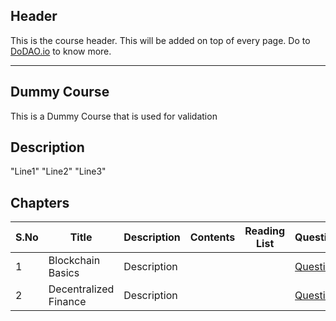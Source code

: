 ## Header
This is the course header. This will be added on top of every page. Do to [DoDAO.io](https://www.dodao.io) to know more.

 ---

 ## Dummy Course
 This is a Dummy Course that is used for validation
 
 ## Description
 "Line1" 
"Line2" 
"Line3"

 
 ## Chapters
 
 | S.No      | Title | Description |Contents |Reading List| Questions | Status | Completion Week |
 | ----------- | ----------- |----------- |----------- |----------- |----------- | ----------- | ----------- |
 | 1      | Blockchain Basics | Description |  |  | [Questions](generated/questions/blockchain_basics.md) | In Progress | July 18 |
 | 2      | Decentralized Finance | Description |  |  | [Questions](generated/questions/cfi_vs_defi.md) | In Progress | July 18 | 
